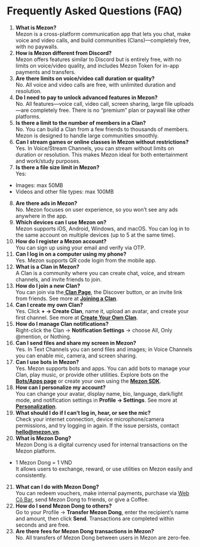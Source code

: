 # Frequently Asked Questions (FAQ)

1. **What is Mezon?**\
   Mezon is a cross-platform communication app that lets you chat, make voice and video calls, and build communities (Clans)—completely free, with no paywalls.
2. **How is Mezon different from Discord?**\
   Mezon offers features similar to Discord but is entirely free, with no limits on voice/video quality, and includes Mezon Token for in-app payments and transfers.
3. **Are there limits on voice/video call duration or quality?**\
   No. All voice and video calls are free, with unlimited duration and resolution.
4. **Do I need to pay to unlock advanced features in Mezon?**\
   No. All features—voice call, video call, screen sharing, large file uploads—are completely free. There is no “premium” plan or paywall like other platforms.
5. **Is there a limit to the number of members in a Clan?**\
   No. You can build a Clan from a few friends to thousands of members. Mezon is designed to handle large communities smoothly.
6. **Can I stream games or online classes in Mezon without restrictions?**\
   Yes. In Voice/Stream Channels, you can stream without limits on duration or resolution. This makes Mezon ideal for both entertainment and work/study purposes.
7. **Is there a file size limit in Mezon?**\
   Yes:

* Images: max 50MB
* Videos and other file types: max 100MB

8. **Are there ads in Mezon?**\
   No. Mezon focuses on user experience, so you won’t see any ads anywhere in the app.
9. **Which devices can I use Mezon on?**\
   Mezon supports iOS, Android, Windows, and macOS. You can log in to the same account on multiple devices (up to 5 at the same time).
10. **How do I register a Mezon account?**\
    You can sign up using your email and verify via OTP.
11. **Can I log in on a computer using my phone?**\
    Yes. Mezon supports QR code login from the mobile app.
12. **What is a Clan in Mezon?**\
    A Clan is a community where you can create chat, voice, and stream channels, and invite friends to join.
13. **How do I join a new Clan?**\
    You can join via the[ **Clan Page**](https://app.gitbook.com/u/5hbm12F5PPaicTVNxajXSEJ6mcg1), the Discover button, or an invite link from friends. See more at [**Joining a Clan**](../clan/join-and-explore-clans.md).
14. **Can I create my own Clan?**\
    Yes. Click **+ → Create Clan**, name it, upload an avatar, and create your first channel. See more at [**Create Your Own Clan**](../clan/create-your-own-clan/).
15. **How do I manage Clan notifications?**\
    Right-click the Clan → **Notification Settings** → choose All, Only @mention, or Nothing.
16. **Can I send files and share my screen in Mezon?**\
    Yes. In Text Channels you can send files and images; in Voice Channels you can enable mic, camera, and screen sharing.
17. **Can I use bots in Mezon?**\
    Yes. Mezon supports bots and apps. You can add bots to manage your Clan, play music, or provide other utilities. Explore bots on the [**Bots/Apps page**](broken-reference) or create your own using the [**Mezon SDK**](https://mezon.ai/docs/mezon-sdk-docs/).
18. **How can I personalize my account?**\
    You can change your avatar, display name, bio, language, dark/light mode, and notification settings in **Profile → Settings**. See more at [**Personalization**](../account-and-personalization/personalization-settings.md).
19. **What should I do if I can’t log in, hear, or see the mic?**\
    Check your internet connection, device microphone/camera permissions, and try logging in again. If the issue persists, contact **hello@mezon.vn**.
20. **What is Mezon Dong?**\
    Mezon Dong is a digital currency used for internal transactions on the Mezon platform.

* 1 Mezon Dong = 1 VND\
  It allows users to exchange, reward, or use utilities on Mezon easily and consistently.

21. **What can I do with Mezon Dong?**\
    You can redeem vouchers, make internal payments, purchase via [Web Cô Bar](https://cobar.vn/), send Mezon Dong to friends, or give a Coffee.
22. **How do I send Mezon Dong to others?**\
    Go to your Profile → **Transfer Mezon Dong**, enter the recipient’s name and amount, then click **Send**. Transactions are completed within seconds and are free.
23. **Are there fees for Mezon Dong transactions in Mezon?**\
    No. All transfers of Mezon Dong between users in Mezon are zero-fee.
